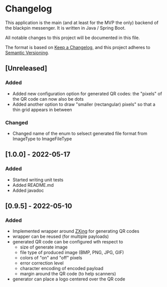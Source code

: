 # Changelog

This application is the main (and at least for the MVP the only) backend of
the blackpin messenger. It is written in Java / Spring Boot.

All notable changes to this project will be documented in this file.

The format is based on
[Keep a Changelog](https://keepachangelog.com/en/1.1.0/), and this project
adheres to [Semantic Versioning](https://semver.org/spec/v2.0.0.html).

## [Unreleased]

### Added

- Added new configuration option for generated QR codes:
  the "pixels" of the QR code can now also be dots
- Added another option to draw "smaller (rectangular) pixels" so that a thin
  grid appears in between

### Changed

- Changed name of the enum to selsect generated file format from ImageType to
  ImageFileType

## [1.0.0] - 2022-05-17

### Added

- Started writing unit tests
- Added README.md
- Added javadoc

## [0.9.5] - 2022-05-10

### Added

- Implemented wrapper around [ZXing](https://github.com/zxing/zxing)
  for generating QR codes
- wrapper can be reused (for multiple payloads)
- generated QR code can be configured wth respect to
    - size of generate image
    - file type of produced image (BMP, PNG, JPG, GIF)
    - colors of "on" and "off" pixels
    - error correction level
    - character encoding of encoded payload
    - margin around the QR code (to help scanners)
- generator can place a logo centered over the QR code
